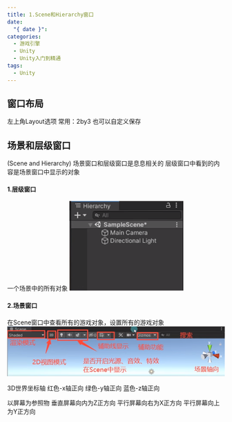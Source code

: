 ```yaml
---
title: 1.Scene和Hierarchy窗口
date:
  "{ date }": 
categories:
  - 游戏引擎
  - Unity
  - Unity入门到精通
tags:
  - Unity
---
```

## 窗口布局
左上角Layout选项
常用：2by3
也可以自定义保存
## 场景和层级窗口
(Scene and Hierarchy)
场景窗口和层级窗口是息息相关的
层级窗口中看到的内容是场景窗口中显示的对象
#### 1.层级窗口
一个场景中的所有对象
![](../../../../img/beishang20241230142239373.png)
#### 2.场景窗口
在Scene窗口中查看所有的游戏对象，设置所有的游戏对象
![](../../../../img/beishang20241230171300342.png)

3D世界坐标轴
红色-x轴正向
绿色-y轴正向
蓝色-z轴正向

以屏幕为参照物
垂直屏幕向内为Z正方向
平行屏幕向右为X正方向
平行屏幕向上为Y正方向
